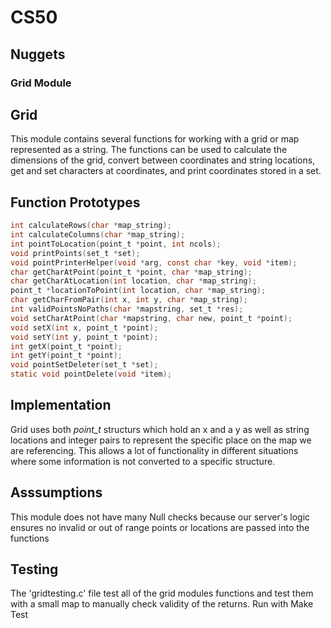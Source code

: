 # CS50 
## Nuggets
### Grid Module

## Grid

This module contains several functions for working with a grid or map represented as a string. The functions can be used to calculate the dimensions of the grid, convert between coordinates and string locations, get and set characters at coordinates, and print coordinates stored in a set.

## Function Prototypes

```c
int calculateRows(char *map_string);
int calculateColumns(char *map_string);
int pointToLocation(point_t *point, int ncols);
void printPoints(set_t *set);
void pointPrinterHelper(void *arg, const char *key, void *item);
char getCharAtPoint(point_t *point, char *map_string);
char getCharAtLocation(int location, char *map_string);
point_t *locationToPoint(int location, char *map_string);
char getCharFromPair(int x, int y, char *map_string);
int validPointsNoPaths(char *mapstring, set_t *res);
void setCharAtPoint(char *mapstring, char new, point_t *point);
void setX(int x, point_t *point);
void setY(int y, point_t *point);
int getX(point_t *point);
int getY(point_t *point);
void pointSetDeleter(set_t *set);
static void pointDelete(void *item);
```
## Implementation

Grid uses both *point_t* structurs which hold an x and a y as well as string locations and integer pairs to represent the specific place on the map we are referencing. This allows a lot of functionality in different situations where some information is not converted to a specific structure. 

## Asssumptions

This module does not have many Null checks because our server's logic ensures no invalid or out of range points or locations are passed into the functions

## Testing 
The 'gridtesting.c' file test all of the grid modules functions and test them with a small map to manually check validity of the returns. Run with Make Test